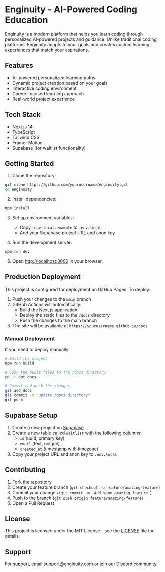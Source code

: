 # Enginuity - AI-Powered Coding Education

Enginuity is a modern platform that helps you learn coding through personalized AI-powered projects and guidance. Unlike traditional coding platforms, Enginuity adapts to your goals and creates custom learning experiences that match your aspirations.

## Features

- AI-powered personalized learning paths
- Dynamic project creation based on your goals
- Interactive coding environment
- Career-focused learning approach
- Real-world project experience

## Tech Stack

- Next.js 14
- TypeScript
- Tailwind CSS
- Framer Motion
- Supabase (for waitlist functionality)

## Getting Started

1. Clone the repository:
```bash
git clone https://github.com/yourusername/enginuity.git
cd enginuity
```

2. Install dependencies:
```bash
npm install
```

3. Set up environment variables:
   - Copy `.env.local.example` to `.env.local`
   - Add your Supabase project URL and anon key

4. Run the development server:
```bash
npm run dev
```

5. Open [http://localhost:3000](http://localhost:3000) in your browser.

## Production Deployment

This project is configured for deployment on GitHub Pages. To deploy:

1. Push your changes to the `main` branch
2. GitHub Actions will automatically:
   - Build the Next.js application
   - Deploy the static files to the `/docs` directory
   - Push the changes to the main branch
3. The site will be available at `https://yourusername.github.io/docs`

### Manual Deployment

If you need to deploy manually:

```bash
# Build the project
npm run build

# Copy the built files to the /docs directory
cp -r out docs

# Commit and push the changes
git add docs
git commit -m "Update /docs directory"
git push
```

## Supabase Setup

1. Create a new project on [Supabase](https://supabase.com)
2. Create a new table called `waitlist` with the following columns:
   - `id` (uuid, primary key)
   - `email` (text, unique)
   - `created_at` (timestamp with timezone)
3. Copy your project URL and anon key to `.env.local`

## Contributing

1. Fork the repository
2. Create your feature branch (`git checkout -b feature/amazing-feature`)
3. Commit your changes (`git commit -m 'Add some amazing feature'`)
4. Push to the branch (`git push origin feature/amazing-feature`)
5. Open a Pull Request

## License

This project is licensed under the MIT License - see the [LICENSE](LICENSE) file for details.

## Support

For support, email support@enginuity.com or join our Discord community.
